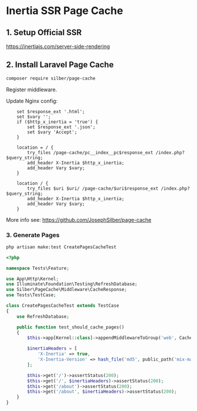 # Inertia SSR Page Cache

## 1. Setup Official SSR

https://inertiajs.com/server-side-rendering

## 2. Install Laravel Page Cache

```bash
composer require silber/page-cache
```

Register middleware.

Update Nginx config:

```nginx
    set $response_ext '.html';
    set $vary '';
    if ($http_x_inertia = 'true') {
        set $response_ext '.json';
        set $vary 'Accept';
    }

    location = / {
        try_files /page-cache/pc__index__pc$response_ext /index.php?$query_string;
        add_header X-Inertia $http_x_inertia;
        add_header Vary $vary;
    }

    location / {
        try_files $uri $uri/ /page-cache/$uri$response_ext /index.php?$query_string;
        add_header X-Inertia $http_x_inertia;
        add_header Vary $vary;
    }
```

More info see: https://github.com/JosephSilber/page-cache

### 3. Generate Pages

```bash
php artisan make:test CreatePagesCacheTest
```

```php
<?php

namespace Tests\Feature;

use App\Http\Kernel;
use Illuminate\Foundation\Testing\RefreshDatabase;
use Silber\PageCache\Middleware\CacheResponse;
use Tests\TestCase;

class CreatePagesCacheTest extends TestCase
{
    use RefreshDatabase;

    public function test_should_cache_pages()
    {
        $this->app[Kernel::class]->appendMiddlewareToGroup('web', CacheResponse::class);

        $inertiaHeaders = [
            'X-Inertia' => true,
            'X-Inertia-Version' => hash_file('md5', public_path('mix-manifest.json')),
        ];

        $this->get('/')->assertStatus(200);
        $this->get('/', $inertiaHeaders)->assertStatus(200);
        $this->get('/about')->assertStatus(200);
        $this->get('/about', $inertiaHeaders)->assertStatus(200);
    }
}

```
